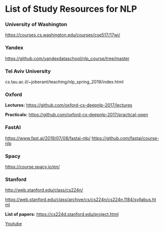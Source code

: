 # List of Study Resources for NLP

### University of Washington
https://courses.cs.washington.edu/courses/cse517/17wi/


### Yandex
https://github.com/yandexdataschool/nlp_course/tree/master


### Tel Aviv University
cs.tau.ac.il/~joberant/teaching/nlp_spring_2019/index.html


### Oxford
**Lectures:** https://github.com/oxford-cs-deepnlp-2017/lectures

**Practicals:** https://github.com/oxford-cs-deepnlp-2017/practical-open


### FastAI
https://www.fast.ai/2019/07/08/fastai-nlp/
https://github.com/fastai/course-nlp


### Spacy
https://course.spacy.io/en/


### Stanford
http://web.stanford.edu/class/cs224n/

https://web.stanford.edu/class/archive/cs/cs224n/cs224n.1184/syllabus.html

**List of papers:** https://cs224d.stanford.edu/project.html

[Youtube](https://www.youtube.com/playlist?list=PLoROMvodv4rOhcuXMZkNm7j3fVwBBY42z)
